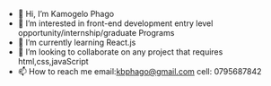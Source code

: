 - 👋 Hi, I’m Kamogelo Phago
- 👀 I’m interested in front-end development entry level opportunity/internship/graduate Programs
- 🌱 I’m currently learning React.js
- 💞️ I’m looking to collaborate on any project that requires html,css,javaScript
- 📫 How to reach me email:kbphago@gmail.com  cell: 0795687842
  


